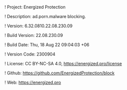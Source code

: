 ! Project: Energized Protection

! Description: ad.porn.malware blocking.

! Version: 6.32.0810.22.08.230.09

! Build Version: 22.08.230.09

! Build Date: Thu, 18 Aug 22 09:04:03 +06

! Version Code: 2300904

! License: CC BY-NC-SA 4.0, https://energized.pro/license

! Github: https://github.com/EnergizedProtection/block

! Web: https://energized.pro

